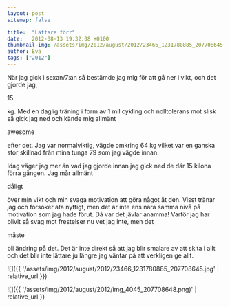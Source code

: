 ```yaml
---
layout: post
sitemap: false

title:  "Lättare förr"
date:   2012-08-13 19:32:08 +0100
thumbnail-img: /assets/img/2012/august/2012/23466_1231780885_207708645.jpg
author: Eva
tags: ["2012"]
---
```


När jag gick i sexan/7:an så bestämde jag mig för att gå ner i vikt, och det gjorde jag, 

15

 kg. Med en daglig träning i form av 1 mil cykling och nolltolerans mot slisk så gick jag ned och kände mig allmänt 

awesome

 efter det. Jag var normalviktig, vägde omkring 64 kg vilket var en ganska stor skillnad från mina tunga 79 som jag vägde innan. 

Idag väger jag mer än vad jag gjorde innan jag gick ned de där 15 kilona förra gången. Jag mår allmänt 

dåligt

 över min vikt och min svaga motivation att göra något åt den. Visst tränar jag och försöker äta nyttigt, men det är inte ens nära samma nivå på motivation som jag hade förut. Då var det jävlar anamma! Varför jag har blivit så svag mot frestelser nu vet jag inte, men det 

måste

 bli ändring på det. Det är inte direkt så att jag blir smalare av att skita i allt och det blir inte lättare ju längre jag väntar på att verkligen ge allt.

![]({{ '/assets/img/2012/august/2012/23466_1231780885_207708645.jpg'  | relative_url }})

![]({{ '/assets/img/2012/august/2012/img_4045_207708648.png)'  | relative_url }}


